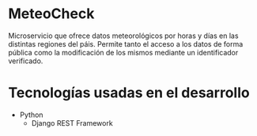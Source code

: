 # MeteoCheck
Microservicio que ofrece datos meteorológicos por horas y días en las distintas regiones del páis. Permite tanto el acceso a los datos de forma pública como la modificación de los mismos mediante un identificador verificado.

# Tecnologías usadas en el desarrollo
* Python
	* Django REST Framework
